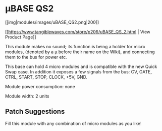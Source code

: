 # µBASE QS2
[[img|modules/images/uBASE_QS2.png|200]]

[[https://www.tangiblewaves.com/store/p209/uBASE_QS_2.html  | View Product Page]]

This module makes no sound; its function is being a holder for micro modules, (denoted by a µ before their name on the Wiki), and connecting them to the bus for power etc.

This base can hold 4 micro modules and is compatible with the new Quick Swap case. In addition it exposes a few signals from the bus: CV, GATE, CTRL, START, STOP, CLOCK, +5V, GND.

Module power consumption: none

Module width: 2 units

## Patch Suggestions

Fill this module with any combination of micro modules as you like!
